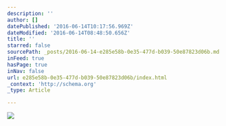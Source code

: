 ```yaml
---
description: ''
author: []
datePublished: '2016-06-14T10:17:56.969Z'
dateModified: '2016-06-14T08:48:50.656Z'
title: ''
starred: false
sourcePath: _posts/2016-06-14-e285e58b-0e35-477d-b039-50e87823d06b.md
inFeed: true
hasPage: true
inNav: false
url: e285e58b-0e35-477d-b039-50e87823d06b/index.html
_context: 'http://schema.org'
_type: Article

---
```

![](https://the-grid-user-content.s3-us-west-2.amazonaws.com/d1eb43ce-4c8d-405b-af43-2bd91b442738.jpg)